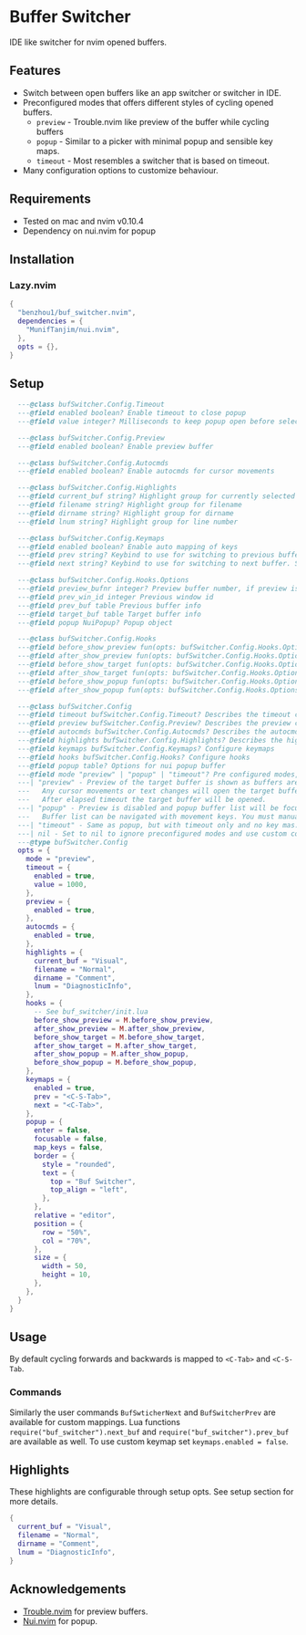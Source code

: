 # Buffer Switcher
IDE like switcher for nvim opened buffers.

## Features
- Switch between open buffers like an app switcher or switcher in IDE.
- Preconfigured modes that offers different styles of cycling opened buffers.
  - `preview` - Trouble.nvim like preview of the buffer while cycling buffers
  - `popup` - Similar to a picker with minimal popup and sensible key maps.
  - `timeout` - Most resembles a switcher that is based on timeout.
- Many configuration options to customize behaviour.

## Requirements
- Tested on mac and nvim v0.10.4
- Dependency on nui.nvim for popup

## Installation
### Lazy.nvim
```lua
{
  "benzhou1/buf_switcher.nvim",
  dependencies = {
    "MunifTanjim/nui.nvim",
  },
  opts = {},
}
```

## Setup
```lua
  ---@class bufSwitcher.Config.Timeout
  ---@field enabled boolean? Enable timeout to close popup
  ---@field value integer? Milliseconds to keep popup open before selecting the current buffer to open

  ---@class bufSwitcher.Config.Preview
  ---@field enabled boolean? Enable preview buffer

  ---@class bufSwitcher.Config.Autocmds
  ---@field enabled boolean? Enable autocmds for cursor movements

  ---@class bufSwitcher.Config.Highlights
  ---@field current_buf string? Highlight group for currently selected line in popup
  ---@field filename string? Highlight group for filename
  ---@field dirname string? Highlight group for dirname
  ---@field lnum string? Highlight group for line number

  ---@class bufSwitcher.Config.Keymaps
  ---@field enabled boolean? Enable auto mapping of keys
  ---@field prev string? Keybind to use for switching to previous buffer. Set to false to disable.
  ---@field next string? Keybind to use for switching to next buffer. Set to false to disable.

  ---@class bufSwitcher.Config.Hooks.Options
  ---@field preview_bufnr integer? Preview buffer number, if preview is enabled
  ---@field prev_win_id integer Previous window id
  ---@field prev_buf table Previous buffer info
  ---@field target_buf table Target buffer info
  ---@field popup NuiPopup? Popup object

  ---@class bufSwitcher.Config.Hooks
  ---@field before_show_preview fun(opts: bufSwitcher.Config.Hooks.Options)? Hook to run before showing preview buffer
  ---@field after_show_preview fun(opts: bufSwitcher.Config.Hooks.Options)? Hook to run before showing preview buffer
  ---@field before_show_target fun(opts: bufSwitcher.Config.Hooks.Options)? Hook to run after showing target buffer
  ---@field after_show_target fun(opts: bufSwitcher.Config.Hooks.Options)? Hook to run after showing target buffer
  ---@field before_show_popup fun(opts: bufSwitcher.Config.Hooks.Options)? Hook to run before showing popup menu
  ---@field after_show_popup fun(opts: bufSwitcher.Config.Hooks.Options)? Hook to run after showing popup menu

  ---@class bufSwitcher.Config
  ---@field timeout bufSwitcher.Config.Timeout? Describes the timeout configuration
  ---@field preview bufSwitcher.Config.Preview? Describes the preview configuration
  ---@field autocmds bufSwitcher.Config.Autocmds? Describes the autocmds configuration
  ---@field highlights bufSwitcher.Config.Highlights? Describes the highlights configuration
  ---@field keymaps bufSwitcher.Config.Keymaps? Configure keymaps
  ---@field hooks bufSwitcher.Config.Hooks? Configure hooks
  ---@field popup table? Options for nui popup buffer
  ---@field mode "preview" | "popup" | "timeout"? Pre configured modes, defaults to preview
  ---| "preview" - Preview of the target buffer is shown as buffers are cycled to create a seamless switching experience.
  ---   Any cursor movements or text changes will open the target buffer.
  ---   After elapsed timeout the target buffer will be opened.
  ---| "popup" - Preview is disabled and popup buffer list will be focused allowing you to select the buffer to open with <CR>.
  ---   Buffer list can be navigated with movement keys. You must manually choose which buffer to open with no timeout.
  ---| "timeout" - Same as popup, but with timeout only and no key mas. This mode resembles a switcher the most, but relies on timeout.
  ---| nil - Set to nil to ignore preconfigured modes and use custom configuration.
  ---@type bufSwitcher.Config
  opts = {
    mode = "preview",
    timeout = {
      enabled = true,
      value = 1000,
    },
    preview = {
      enabled = true,
    },
    autocmds = {
      enabled = true,
    },
    highlights = {
      current_buf = "Visual",
      filename = "Normal",
      dirname = "Comment",
      lnum = "DiagnosticInfo",
    },
    hooks = {
      -- See buf_switcher/init.lua
      before_show_preview = M.before_show_preview,
      after_show_preview = M.after_show_preview,
      before_show_target = M.before_show_target,
      after_show_target = M.after_show_target,
      after_show_popup = M.after_show_popup,
      before_show_popup = M.before_show_popup,
    },
    keymaps = {
      enabled = true,
      prev = "<C-S-Tab>",
      next = "<C-Tab>",
    },
    popup = {
      enter = false,
      focusable = false,
      map_keys = false,
      border = {
        style = "rounded",
        text = {
          top = "Buf Switcher",
          top_align = "left",
        },
      },
      relative = "editor",
      position = {
        row = "50%",
        col = "70%",
      },
      size = {
        width = 50,
        height = 10,
      },
    },
  }
}
```

## Usage
By default cycling forwards and backwards is mapped to `<C-Tab>` and `<C-S-Tab`.

### Commands
Similarly the user commands `BufSwticherNext` and `BufSwitcherPrev` are available for custom mappings. Lua functions `require("buf_switcher").next_buf` and `require("buf_switcher").prev_buf` are available as well. To use custom keymap set `keymaps.enabled = false`.

## Highlights
These highlights are configurable through setup opts. See setup section for more details.
```lua
{
  current_buf = "Visual",
  filename = "Normal",
  dirname = "Comment",
  lnum = "DiagnosticInfo",
}
```
## Acknowledgements
- [Trouble.nvim](https://github.com/folke/trouble.nvim?tab=readme-ov-file) for preview buffers.
- [Nui.nvim](https://github.com/MunifTanjim/nui.nvim) for popup.

